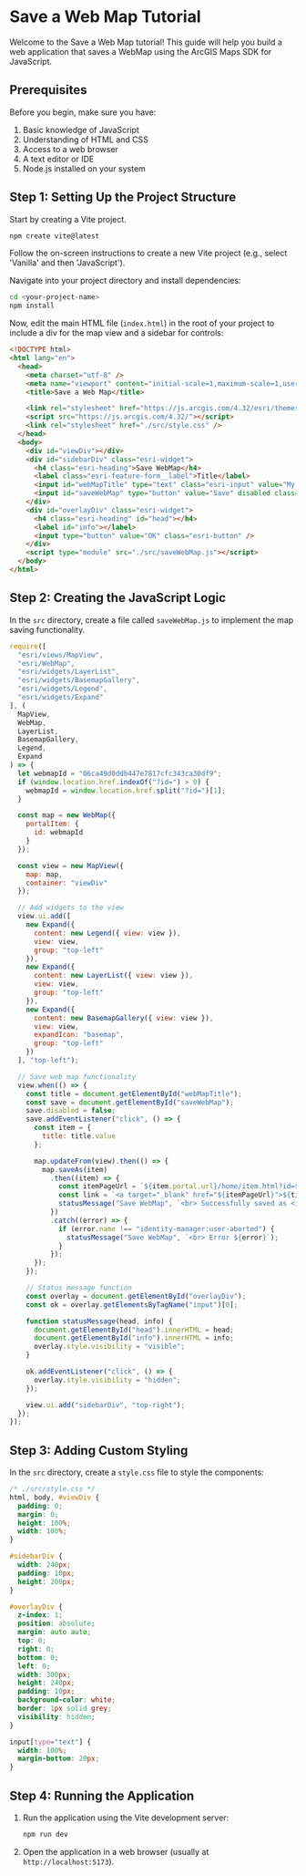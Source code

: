 # Save a Web Map Tutorial

Welcome to the Save a Web Map tutorial! This guide will help you build a web application that saves a WebMap using the ArcGIS Maps SDK for JavaScript.

## Prerequisites

Before you begin, make sure you have:
1. Basic knowledge of JavaScript
2. Understanding of HTML and CSS
3. Access to a web browser
4. A text editor or IDE
5. Node.js installed on your system

## Step 1: Setting Up the Project Structure

Start by creating a Vite project.

```bash
npm create vite@latest
```

Follow the on-screen instructions to create a new Vite project (e.g., select 'Vanilla' and then 'JavaScript').

Navigate into your project directory and install dependencies:

```bash
cd <your-project-name>
npm install
```

Now, edit the main HTML file (`index.html`) in the root of your project to include a div for the map view and a sidebar for controls:

```html
<!DOCTYPE html>
<html lang="en">
  <head>
    <meta charset="utf-8" />
    <meta name="viewport" content="initial-scale=1,maximum-scale=1,user-scalable=no" />
    <title>Save a Web Map</title>

    <link rel="stylesheet" href="https://js.arcgis.com/4.32/esri/themes/light/main.css" />
    <script src="https://js.arcgis.com/4.32/"></script>
    <link rel="stylesheet" href="./src/style.css" />
  </head>
  <body>
    <div id="viewDiv"></div>
    <div id="sidebarDiv" class="esri-widget">
      <h4 class="esri-heading">Save WebMap</h4>
      <label class="esri-feature-form__label">Title</label>
      <input id="webMapTitle" type="text" class="esri-input" value="My WebMap" />
      <input id="saveWebMap" type="button" value="Save" disabled class="esri-button" />
    </div>
    <div id="overlayDiv" class="esri-widget">
      <h4 class="esri-heading" id="head"></h4>
      <label id="info"></label>
      <input type="button" value="OK" class="esri-button" />
    </div>
    <script type="module" src="./src/saveWebMap.js"></script>
  </body>
</html>
```

## Step 2: Creating the JavaScript Logic

In the `src` directory, create a file called `saveWebMap.js` to implement the map saving functionality.

```javascript
require([
  "esri/views/MapView",
  "esri/WebMap",
  "esri/widgets/LayerList",
  "esri/widgets/BasemapGallery",
  "esri/widgets/Legend",
  "esri/widgets/Expand"
], (
  MapView,
  WebMap,
  LayerList,
  BasemapGallery,
  Legend,
  Expand
) => {
  let webmapId = "06ca49d0ddb447e7817cfc343ca30df9";
  if (window.location.href.indexOf("?id=") > 0) {
    webmapId = window.location.href.split("?id=")[1];
  }

  const map = new WebMap({
    portalItem: {
      id: webmapId
    }
  });

  const view = new MapView({
    map: map,
    container: "viewDiv"
  });

  // Add widgets to the view
  view.ui.add([
    new Expand({
      content: new Legend({ view: view }),
      view: view,
      group: "top-left"
    }),
    new Expand({
      content: new LayerList({ view: view }),
      view: view,
      group: "top-left"
    }),
    new Expand({
      content: new BasemapGallery({ view: view }),
      view: view,
      expandIcon: "basemap",
      group: "top-left"
    })
  ], "top-left");

  // Save web map functionality
  view.when(() => {
    const title = document.getElementById("webMapTitle");
    const save = document.getElementById("saveWebMap");
    save.disabled = false;
    save.addEventListener("click", () => {
      const item = {
        title: title.value
      };

      map.updateFrom(view).then(() => {
        map.saveAs(item)
          .then((item) => {
            const itemPageUrl = `${item.portal.url}/home/item.html?id=${item.id}`;
            const link = `<a target="_blank" href="${itemPageUrl}">${title.value}</a>`;
            statusMessage("Save WebMap", `<br> Successfully saved as <i>${link}</i>`);
          })
          .catch((error) => {
            if (error.name !== "identity-manager:user-aborted") {
              statusMessage("Save WebMap", `<br> Error ${error}`);
            }
          });
      });
    });

    // Status message function
    const overlay = document.getElementById("overlayDiv");
    const ok = overlay.getElementsByTagName("input")[0];

    function statusMessage(head, info) {
      document.getElementById("head").innerHTML = head;
      document.getElementById("info").innerHTML = info;
      overlay.style.visibility = "visible";
    }

    ok.addEventListener("click", () => {
      overlay.style.visibility = "hidden";
    });

    view.ui.add("sidebarDiv", "top-right");
  });
});
```

## Step 3: Adding Custom Styling

In the `src` directory, create a `style.css` file to style the components:

```css
/* ./src/style.css */
html, body, #viewDiv {
  padding: 0;
  margin: 0;
  height: 100%;
  width: 100%;
}

#sidebarDiv {
  width: 240px;
  padding: 10px;
  height: 200px;
}

#overlayDiv {
  z-index: 1;
  position: absolute;
  margin: auto auto;
  top: 0;
  right: 0;
  bottom: 0;
  left: 0;
  width: 300px;
  height: 240px;
  padding: 10px;
  background-color: white;
  border: 1px solid grey;
  visibility: hidden;
}

input[type="text"] {
  width: 100%;
  margin-bottom: 20px;
}
```

## Step 4: Running the Application

1. Run the application using the Vite development server:
   ```bash
   npm run dev
   ```
2. Open the application in a web browser (usually at `http://localhost:5173`).
